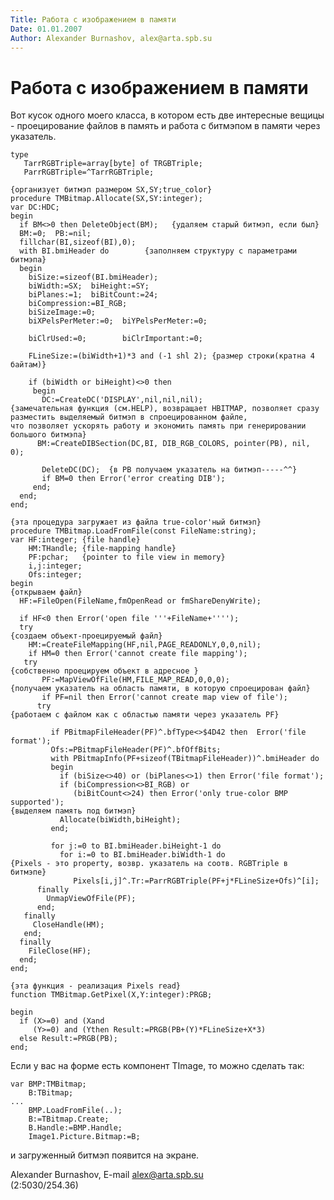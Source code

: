 ```yaml
---
Title: Работа с изображением в памяти
Date: 01.01.2007
Author: Alexander Burnashov, alex@arta.spb.su
---
```



Работа с изображением в памяти
==============================

Вот кусок одного моего класса, в котором есть две интересные вещицы -
проецирование файлов в память и работа с битмэпом в памяти через
указатель.

    type 
       TarrRGBTriple=array[byte] of TRGBTriple; 
       ParrRGBTriple=^TarrRGBTriple; 
     
    {организует битмэп размером SX,SY;true_color} 
    procedure TMBitmap.Allocate(SX,SY:integer); 
    var DC:HDC; 
    begin 
      if BM<>0 then DeleteObject(BM);   {удаляем старый битмэп, если был} 
      BM:=0;  PB:=nil; 
      fillchar(BI,sizeof(BI),0); 
      with BI.bmiHeader do        {заполняем структуру с параметрами битмэпа} 
      begin 
        biSize:=sizeof(BI.bmiHeader); 
        biWidth:=SX;  biHeight:=SY; 
        biPlanes:=1;  biBitCount:=24; 
        biCompression:=BI_RGB; 
        biSizeImage:=0; 
        biXPelsPerMeter:=0;  biYPelsPerMeter:=0; 
     
        biClrUsed:=0;        biClrImportant:=0; 
     
        FLineSize:=(biWidth+1)*3 and (-1 shl 2); {размер строки(кратна 4 байтам)} 
     
        if (biWidth or biHeight)<>0 then 
         begin 
           DC:=CreateDC('DISPLAY',nil,nil,nil); 
    {замечательная функция (см.HELP), возвращает HBITMAP, позволяет сразу разместить выделяемый битмэп в спроецированном файле,
    что позволяет ускорять работу и экономить память при генерировании большого битмэпа} 
          BM:=CreateDIBSection(DC,BI, DIB_RGB_COLORS, pointer(PB), nil, 0); 
     
           DeleteDC(DC);  {в PB получаем указатель на битмэп-----^^} 
           if BM=0 then Error('error creating DIB'); 
         end; 
      end; 
    end; 
     
    {эта процедура загружает из файла true-color'ный битмэп} 
    procedure TMBitmap.LoadFromFile(const FileName:string); 
    var HF:integer; {file handle} 
        HM:THandle; {file-mapping handle} 
        PF:pchar;   {pointer to file view in memory} 
        i,j:integer; 
        Ofs:integer; 
    begin 
    {открываем файл} 
      HF:=FileOpen(FileName,fmOpenRead or fmShareDenyWrite); 
     
      if HF<0 then Error('open file '''+FileName+''''); 
      try 
    {создаем объект-проецируемый файл} 
        HM:=CreateFileMapping(HF,nil,PAGE_READONLY,0,0,nil); 
        if HM=0 then Error('cannot create file mapping'); 
       try 
    {собственно проецируем объект в адресное } 
           PF:=MapViewOfFile(HM,FILE_MAP_READ,0,0,0); 
    {получаем указатель на область памяти, в которую спроецирован файл} 
           if PF=nil then Error('cannot create map view of file'); 
          try 
    {работаем с файлом как с областью памяти через указатель PF} 
     
             if PBitmapFileHeader(PF)^.bfType<>$4D42 then  Error('file format'); 
             Ofs:=PBitmapFileHeader(PF)^.bfOffBits; 
             with PBitmapInfo(PF+sizeof(TBitmapFileHeader))^.bmiHeader do 
             begin 
               if (biSize<>40) or (biPlanes<>1) then Error('file format'); 
               if (biCompression<>BI_RGB) or 
                  (biBitCount<>24) then Error('only true-color BMP supported'); 
    {выделяем память под битмэп} 
               Allocate(biWidth,biHeight); 
             end; 
     
             for j:=0 to BI.bmiHeader.biHeight-1 do 
               for i:=0 to BI.bmiHeader.biWidth-1 do 
    {Pixels - это property, возвр. указатель на соотв. RGBTriple в битмэпе} 
                  Pixels[i,j]^.Tr:=ParrRGBTriple(PF+j*FLineSize+Ofs)^[i]; 
          finally 
            UnmapViewOfFile(PF); 
          end; 
       finally 
         CloseHandle(HM); 
       end; 
      finally 
        FileClose(HF); 
      end; 
    end; 
     
    {эта функция - реализация Pixels read} 
    function TMBitmap.GetPixel(X,Y:integer):PRGB; 
     
    begin 
      if (X>=0) and (Xand 
         (Y>=0) and (Ythen Result:=PRGB(PB+(Y)*FLineSize+X*3) 
      else Result:=PRGB(PB); 
    end; 

Если у вас на форме есть компонент TImage, то можно сделать так:

    var BMP:TMBitmap; 
        B:TBitmap; 
    ... 
        BMP.LoadFromFile(..); 
        B:=TBitmap.Create; 
        B.Handle:=BMP.Handle; 
        Image1.Picture.Bitmap:=B; 

и загруженный битмэп появится на экране.

Alexander Burnashov, E-mail alex@arta.spb.su  
(2:5030/254.36)

